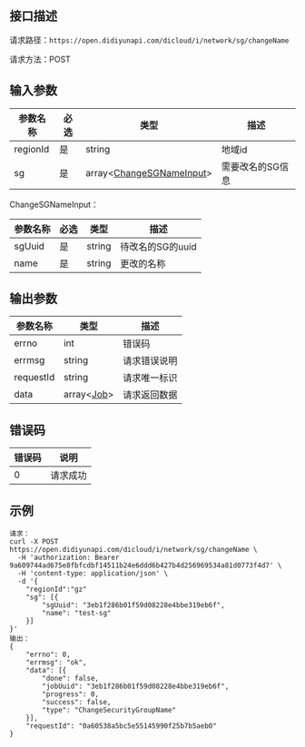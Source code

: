## 接口描述
请求路径：`https://open.didiyunapi.com/dicloud/i/network/sg/changeName`

请求方法：POST
## 输入参数
|参数名称 | 必选 | 类型 | 描述|
|--------|-----|-----|-----|
| regionId | 是 | string | 地域id |
| sg | 是 | array<[ChangeSGNameInput](#ChangeSGNameInput)> | 需要改名的SG信息 |

<span id="ChangeSGNameInput"></span>
ChangeSGNameInput：

|参数名称 | 必选 | 类型 | 描述|
|--------|-----|-----|-----|
| sgUuid     | 是 |   string  |  待改名的SG的uuid    |
| name     | 是 |   string  |  更改的名称    |


## 输出参数
|参数名称  | 类型 | 描述|
|--------|-----|-----|
|errno | int  |错误码 |
|errmsg|string|请求错误说明	|
|requestId |string|请求唯一标识 |
|data | array<[Job](/static/docs-content/products/通用响应结构.md#Job)>	 | 请求返回数据 | 


## 错误码
| 错误码 | 说明    |
|-------|---------|
| 0    | 请求成功  |

## 示例

```
请求：
curl -X POST https://open.didiyunapi.com/dicloud/i/network/sg/changeName \
  -H 'authorization: Bearer 9a609744ad675e8fbfcdbf14511b24e6ddd6b427b4d256969534a81d0773f4d7' \
  -H 'content-type: application/json' \
  -d '{
    "regionId":"gz"
	"sg": [{
		"sgUuid": "3eb1f286b01f59d08228e4bbe319eb6f",
		"name": "test-sg"
	}]
}'
输出：
{
	"errno": 0,
	"errmsg": "ok",
	"data": [{
		"done": false,
		"jobUuid": "3eb1f286b01f59d08228e4bbe319eb6f",
		"progress": 0,
		"success": false,
		"type": "ChangeSecurityGroupName"
	}],
	"requestId": "0a60538a5bc5e55145990f25b7b5aeb0"
}
```